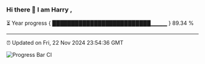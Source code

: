 ### Hi there 👋 I am Harry , 

⏳ Year progress { ██████████████████████████▁▁▁▁ } 89.34 %

---

⏰ Updated on Fri, 22 Nov 2024 23:54:36 GMT

![Progress Bar CI](https://github.com/duykhang68/duykhang68/workflows/Progress%20Bar%20CI/badge.svg)
